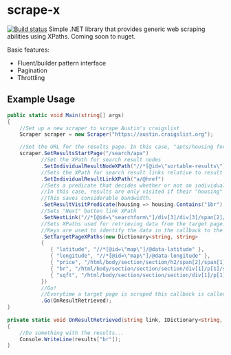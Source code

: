 # scrape-x
[![Build status](https://ci.appveyor.com/api/projects/status/hm4fyghc1gtuxequ/branch/master?svg=true)](https://ci.appveyor.com/project/alexleen/scrape-x/branch/master)
Simple .NET library that provides generic web scraping abilities using XPaths. Coming soon to nuget.

Basic features:
- Fluent/builder pattern interface
- Pagination
- Throttling
## Example Usage
```cs
public static void Main(string[] args)
{
	//Set up a new scraper to scrape Austin's craigslist
    Scraper scraper = new Scraper("https://austin.craigslist.org");

	//Set the URL for the results page. In this case, "apts/housing for rent".
    scraper.SetResultsStartPage("/search/apa")
    	   //Set the XPath for search result nodes
           .SetIndividualResultNodeXPath("//*[@id=\"sortable-results\"]/ul/li")           
           //Sets the XPath for search result links relative to result node
           .SetIndividualResultLinkXPath("a/@href")
           //Sets a predicate that decides whether or not an individual result should be visited or not.
           //In this case, results are only visited if their "housing" span contains "1br".
           //This saves considerable bandwidth.
           .SetResultVisitPredicate(housing => housing.Contains("1br"), "p/span[2]/span[2]")
           //Sets "Next" button link XPath
           .SetNextLink("//*[@id=\"searchform\"]/div[3]/div[3]/span[2]/a[3]/@href")
           //Sets XPaths used for retrieving data from the target page.
           //Keys are used to identify the data in the callback to the Go method.
           .SetTargetPageXPaths(new Dictionary<string, string>
           {
              { "latitude", "//*[@id=\"map\"]/@data-latitude" },
              { "longitude", "//*[@id=\"map\"]/@data-longitude" },
              { "price", "/html/body/section/section/h2/span[2]/span[1]" },
              { "br", "/html/body/section/section/section/div[1]/p[1]/span[1]/b[1]" },
              { "sqft", "/html/body/section/section/section/div[1]/p[1]/span[2]/b" }
           })
           //Go!
           //Everytime a target page is scraped this callback is called.
           .Go(OnResultRetrieved);
}
       
private static void OnResultRetrieved(string link, IDictionary<string, string> results)
{
	//Do something with the results...
    Console.WriteLine(results["br"]);
}
```
